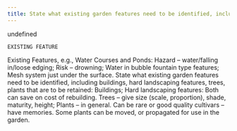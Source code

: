 ```yaml
---
title: State what existing garden features need to be identified, including buildings, hard landscape features, and the trees and plants that are to be retained. The survey should identify any significant features to be retained such as garden buildings, hard landscaping features, trees and plants with design or sentimental importance and other features that need removal.
---
```



undefined


`EXISTING FEATURE`

Existing Features, e.g., Water Courses and Ponds:
Hazard – water/falling in/loose edging;
Risk – drowning;
Water in bubble fountain type features;
Mesh system just under the surface.
State what existing garden features need to be identified, including buildings, hard landscaping features, trees, plants that are to be retained:
Buildings;
Hard landscaping features:
Both can save on cost of rebuilding.
Trees – give size (scale, proportion), shade, maturity, height;
Plants – in general.  Can be rare or good quality cultivars – have memories.  Some plants can be moved, or propagated for use in the garden.


